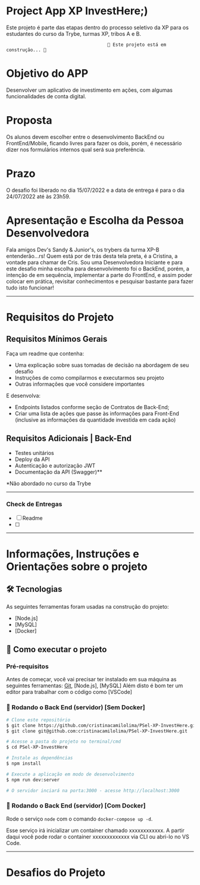 # Project App XP InvestHere;)



Este projeto é parte das etapas dentro do processo seletivo da XP para os estudantes do curso da Trybe, turmas XP, tribos A e B.

	                                      🚧 Este projeto está em construção... 🚧



# Objetivo do APP

Desenvolver um aplicativo de investimento em ações, com algumas funcionalidades de conta digital.

# Proposta

Os alunos devem escolher entre o desenvolvimento BackEnd ou FrontEnd/Mobile, ficando livres para fazer os dois, porém, é necessário dizer nos formulários internos qual será sua preferência.

# Prazo

O desafio foi liberado no dia 15/07/2022 e a data de entrega é para o dia 24/07/2022 até às 23h59.

# Apresentação e Escolha da Pessoa Desenvolvedora

Fala amigos Dev's Sandy & Junior's, os trybers da turma XP-B entenderão...rs! Quem está por de trás desta tela preta, é a Cristina, a vontade para chamar de Cris. Sou uma Desenvolvedora Iniciante e para este desafio minha escolha para desenvolvimento foi o BackEnd, porém, a intenção de em sequência, implementar a parte do FrontEnd, e assim poder colocar em prática, revisitar conhecimentos e pesquisar bastante para fazer tudo isto funcionar!

---

# Requisitos do Projeto

## Requisitos Mínimos Gerais

  Faça um readme que contenha:
     
 - Uma explicação sobre suas tomadas de decisão na abordagem de seu desafio
 - Instruções de como compilarmos e executarmos seu projeto
 - Outras informações que você considere importantes
 
  E desenvolva: 
 - Endpoints listados conforme seção de Contratos de Back-End;
 - Criar uma lista de ações que passe às informações para Front-End (inclusive as informações da quantidade investida em cada ação)
       

## Requisitos Adicionais | Back-End

- Testes unitários
- Deploy da API
- Autenticação e autorização JWT
- Documentação da API (Swagger)**

*Não abordado no curso da Trybe

---

### Check de Entregas
- [ ] Readme
- [ ] 

---

# Informações, Instruções e Orientações sobre o projeto

## 🛠 Tecnologias

As seguintes ferramentas foram usadas na construção do projeto:

- [Node.js]
- [MySQL]
- [Docker]

## 🚀 Como executar o projeto

### Pré-requisitos

Antes de começar, você vai precisar ter instalado em sua máquina as seguintes ferramentas:
[Git](https://git-scm.com), [Node.js], [MySQL]
Além disto é bom ter um editor para trabalhar com o código como [VSCode]

### 🎲 Rodando o Back End (servidor) [Sem Docker]

```bash
# Clone este repositório
$ git clone https://github.com/cristinacamilolima/PSel-XP-InvestHere.git [https]
$ git clone git@github.com:cristinacamilolima/PSel-XP-InvestHere.git     [SSH]

# Acesse a pasta do projeto no terminal/cmd
$ cd PSel-XP-InvestHere

# Instale as dependências
$ npm install

# Execute a aplicação em modo de desenvolvimento
$ npm run dev:server

# O servidor inciará na porta:3000 - acesse http://localhost:3000
```

### 🎲 Rodando o Back End (servidor) [Com Docker]

Rode o serviço `node` com o comando `docker-compose up -d`.

Esse serviço irá inicializar um container chamado xxxxxxxxxxxx.
A partir daqui você pode rodar o container xxxxxxxxxxxxx via CLI ou abri-lo no VS Code.

---

# Desafios do Projeto


